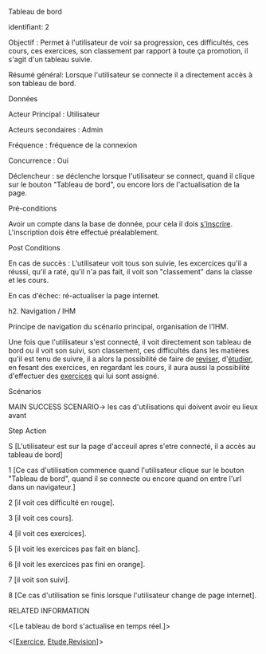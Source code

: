 Tableau de bord

identifiant: 2

Objectif :  Permet à l'utilisateur de voir sa progression, ces difficultés, ces cours, ces exercices, son classement par rapport à toute ça promotion, il s'agit d'un tableau suivie.

Résumé général: Lorsque l'utilisateur se connecte il a directement accès à son tableau de bord.

Données

Acteur Principal : Utilisateur

Acteurs secondaires : Admin

Fréquence   : fréquence de la connexion

Concurrence : Oui

Déclencheur : se déclenche lorsque l'utilisateur se connect, quand il clique sur le bouton "Tableau de bord", ou encore lors de l'actualisation de la page.


Pré-conditions

Avoir un compte dans la base de donnée, pour cela il dois [s'inscrire](/inscription.md).
L'inscription dois être effectué préalablement.

Post Conditions

En cas de succès : L'utilisateur voit tous son suivie, les excercices qu'il a réussi, qu'il a raté, qu'il n'a pas fait, il voit son "classement" dans la classe et les cours.

En cas d'échec: ré-actualiser la page internet.

h2. Navigation / IHM 

Principe de navigation du scénario principal, organisation de l'IHM.

Une fois que l'utilisateur s'est connecté, il voit directement son tableau de bord ou il voit son suivi, son classement, ces difficultés dans les matières qu'il est tenu de suivre, il a alors la possibilité de faire de [reviser](/revision.md), d'[étudier](/etude.md), en fesant des exercices, en regardant les cours, il aura aussi la possibilité d'effectuer des [exercices](/exercice.md) qui lui sont assigné.

Scénarios

MAIN SUCCESS SCENARIO-> les cas d'utilisations qui doivent avoir eu lieux avant

Step    Action

S    [L'utilisateur est sur la page d'acceuil apres s'etre connecté, il a accès au tableau de bord]

1    [Ce cas d'utilisation commence quand l'utilisateur clique sur le bouton "Tableau de bord", quand il se connecte ou encore quand on entre l'url dans un navigateur.]

2    [il voit ces difficulté en rouge].

3    [il voit ces cours].

4    [il voit ces exercices].

5    [il voit les exercices pas fait en blanc].

6    [il voit les exercices pas fini en orange].

7    [il voit son suivi].

8    [Ce cas d'utilisation se finis lorsque l'utilisateur change de page internet].

RELATED INFORMATION

<Concurrency>    <[Le tableau de bord s'actualise en temps réel.]>
	
<Superordinate Use Cases>    <[[Exercice](/exercice.md), [Etude](/etude.md),[Revision](/revision.md)]>
 